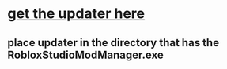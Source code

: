 # [get the updater here](https://github.com/Hmm465/RS_Mod_Updater/blob/master/updater.exe?raw=true)

## place updater in the directory that has the RobloxStudioModManager.exe 
